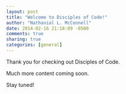 ```yaml
---
layout: post
title: "Welcome to Disciples of Code!"
author: "Nathanial L. McConnell"
date: 2014-02-16 21:18:09 -0500
comments: true
sharing: true
categories: [general]
---
```

Thank you for checking out Disciples of Code.

Much more content coming soon.

Stay tuned!
